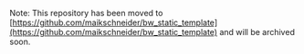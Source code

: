 Note: This repository has been moved to [https://github.com/maikschneider/bw_static_template](https://github.com/maikschneider/bw_static_template) and will be archived soon.